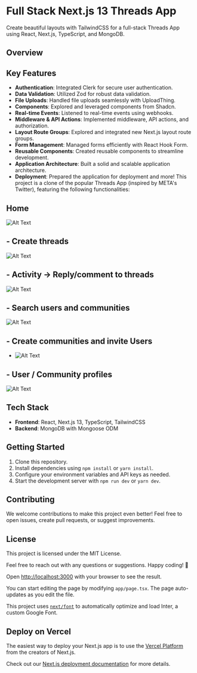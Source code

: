 # Full Stack Next.js 13 Threads App

Create beautiful layouts with TailwindCSS for a full-stack Threads App using React, Next.js, TypeScript, and MongoDB.

## Overview

## Key Features

- **Authentication**: Integrated Clerk for secure user authentication.
- **Data Validation**: Utilized Zod for robust data validation.
- **File Uploads**: Handled file uploads seamlessly with UploadThing.
- **Components**: Explored and leveraged components from Shadcn.
- **Real-time Events**: Listened to real-time events using webhooks.
- **Middleware & API Actions**: Implemented middleware, API actions, and authorization.
- **Layout Route Groups**: Explored and integrated new Next.js layout route groups.
- **Form Management**: Managed forms efficiently with React Hook Form.
- **Reusable Components**: Created reusable components to streamline development.
- **Application Architecture**: Built a solid and scalable application architecture.
- **Deployment**: Prepared the application for deployment and more!
This project is a clone of the popular Threads App (inspired by META's Twitter), featuring the following functionalities:

## Home 
![Alt Text](threads_onboarding.png)

## - Create threads
![Alt Text](threads_createThread.png)
## - Activity -> Reply/comment to threads
![Alt Text](threads_activity.png)
## - Search users and communities
![Alt Text](threads_search.png)
## - Create communities and invite Users
- ![Alt Text](threads_communities.png)
## - User / Community profiles
![Alt Text](threads_profile.png)

## Tech Stack

- **Frontend**: React, Next.js 13, TypeScript, TailwindCSS
- **Backend**: MongoDB with Mongoose ODM


## Getting Started

1. Clone this repository.
2. Install dependencies using `npm install` or `yarn install`.
3. Configure your environment variables and API keys as needed.
4. Start the development server with `npm run dev` or `yarn dev`.

## Contributing

We welcome contributions to make this project even better! Feel free to open issues, create pull requests, or suggest improvements.

## License

This project is licensed under the MIT License.

Feel free to reach out with any questions or suggestions. Happy coding! 🚀

Open [http://localhost:3000](http://localhost:3000) with your browser to see the result.

You can start editing the page by modifying `app/page.tsx`. The page auto-updates as you edit the file.

This project uses [`next/font`](https://nextjs.org/docs/basic-features/font-optimization) to automatically optimize and load Inter, a custom Google Font.


## Deploy on Vercel

The easiest way to deploy your Next.js app is to use the [Vercel Platform](https://vercel.com/new?utm_medium=default-template&filter=next.js&utm_source=create-next-app&utm_campaign=create-next-app-readme) from the creators of Next.js.

Check out our [Next.js deployment documentation](https://nextjs.org/docs/deployment) for more details.
